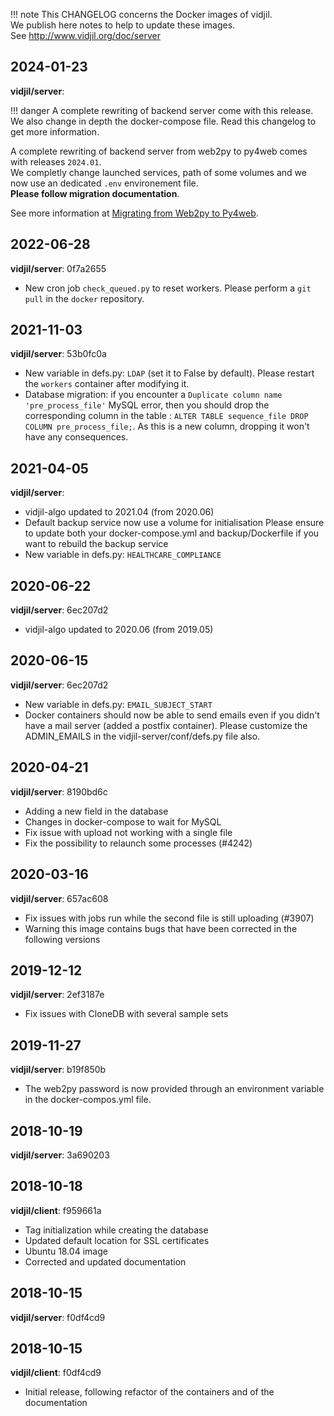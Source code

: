 !!! note
    This CHANGELOG concerns the Docker images of vidjil.  
    We publish here notes to help to update these images.  
    See <http://www.vidjil.org/doc/server>

## 2024-01-23

**vidjil/server**:

!!! danger
    A complete rewriting of backend server come with this release.
    We also change in depth the docker-compose file. Read this changelog to get more information.

A complete rewriting of backend server from web2py to py4web comes with releases `2024.01`.  
We completly change launched services, path of some volumes and we now use an dedicated `.env` environement file.  
**Please follow migration documentation**.

See more information at [Migrating from Web2py to Py4web](dev-server.md#migrating-from-web2py-to-py4web).

## 2022-06-28

**vidjil/server**: 0f7a2655

- New cron job `check_queued.py` to reset workers.
  Please perform a `git pull` in the `docker` repository.

## 2021-11-03

**vidjil/server**: 53b0fc0a

- New variable in defs.py: `LDAP` (set it to False by default).
  Please restart the `workers` container after modifying it.
- Database migration: if you encounter a `Duplicate column name 'pre_process_file'` MySQL error, then you should drop the corresponding column in the table : `ALTER TABLE sequence_file DROP COLUMN pre_process_file;`. As this is a new column, dropping it won't have any consequences.

## 2021-04-05

**vidjil/server**:

- vidjil-algo updated to 2021.04 (from 2020.06)
- Default backup service now use a volume for initialisation
Please ensure to update both your docker-compose.yml and backup/Dockerfile if you want to rebuild the backup service
- New variable in defs.py: `HEALTHCARE_COMPLIANCE`
## 2020-06-22

**vidjil/server**: 6ec207d2

 - vidjil-algo updated to 2020.06 (from 2019.05)
## 2020-06-15

**vidjil/server**: 6ec207d2

- New variable in defs.py: `EMAIL_SUBJECT_START`
- Docker containers should now be able to send emails even if you didn't have a mail server (added a postfix container).
  Please customize the ADMIN_EMAILS in the vidjil-server/conf/defs.py file also.

## 2020-04-21
**vidjil/server**: 8190bd6c

- Adding a new field in the database
- Changes in docker-compose to wait for MySQL
- Fix issue with upload not working with a single file
- Fix the possibility to relaunch some processes (#4242)

## 2020-03-16

**vidjil/server**: 657ac608

- Fix issues with jobs run while the second file is still uploading (#3907)
- Warning this image contains bugs that have been corrected in the following versions

## 2019-12-12
**vidjil/server**: 2ef3187e

- Fix issues with CloneDB with several sample sets

## 2019-11-27
**vidjil/server**: b19f850b

- The web2py password is now provided through an environment
  variable in the docker-compos.yml file.

## 2018-10-19
**vidjil/server**: 3a690203

## 2018-10-18
**vidjil/client**: f959661a

- Tag initialization while creating the database
- Updated default location for SSL certificates
- Ubuntu 18.04 image
- Corrected and updated documentation

## 2018-10-15
**vidjil/server**: f0df4cd9

## 2018-10-15
**vidjil/client**: f0df4cd9

- Initial release, following refactor of the containers and of the documentation
   

